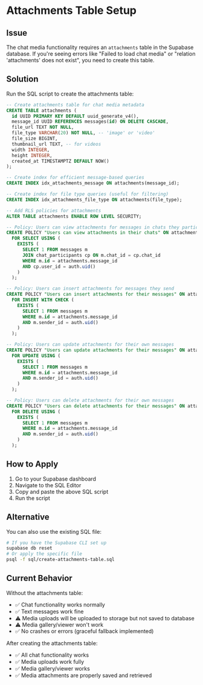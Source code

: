# Attachments Table Setup

## Issue
The chat media functionality requires an `attachments` table in the Supabase database. If you're seeing errors like "Failed to load chat media" or "relation 'attachments' does not exist", you need to create this table.

## Solution
Run the SQL script to create the attachments table:

```sql
-- Create attachments table for chat media metadata
CREATE TABLE attachments (
  id UUID PRIMARY KEY DEFAULT uuid_generate_v4(),
  message_id UUID REFERENCES messages(id) ON DELETE CASCADE,
  file_url TEXT NOT NULL,
  file_type VARCHAR(20) NOT NULL, -- 'image' or 'video'
  file_size BIGINT,
  thumbnail_url TEXT, -- for videos
  width INTEGER,
  height INTEGER,
  created_at TIMESTAMPTZ DEFAULT NOW()
);

-- Create index for efficient message-based queries
CREATE INDEX idx_attachments_message ON attachments(message_id);

-- Create index for file type queries (useful for filtering)
CREATE INDEX idx_attachments_file_type ON attachments(file_type);

-- Add RLS policies for attachments
ALTER TABLE attachments ENABLE ROW LEVEL SECURITY;

-- Policy: Users can view attachments for messages in chats they participate in
CREATE POLICY "Users can view attachments in their chats" ON attachments
  FOR SELECT USING (
    EXISTS (
      SELECT 1 FROM messages m
      JOIN chat_participants cp ON m.chat_id = cp.chat_id
      WHERE m.id = attachments.message_id
      AND cp.user_id = auth.uid()
    )
  );

-- Policy: Users can insert attachments for messages they send
CREATE POLICY "Users can insert attachments for their messages" ON attachments
  FOR INSERT WITH CHECK (
    EXISTS (
      SELECT 1 FROM messages m
      WHERE m.id = attachments.message_id
      AND m.sender_id = auth.uid()
    )
  );

-- Policy: Users can update attachments for their own messages
CREATE POLICY "Users can update attachments for their messages" ON attachments
  FOR UPDATE USING (
    EXISTS (
      SELECT 1 FROM messages m
      WHERE m.id = attachments.message_id
      AND m.sender_id = auth.uid()
    )
  );

-- Policy: Users can delete attachments for their own messages
CREATE POLICY "Users can delete attachments for their messages" ON attachments
  FOR DELETE USING (
    EXISTS (
      SELECT 1 FROM messages m
      WHERE m.id = attachments.message_id
      AND m.sender_id = auth.uid()
    )
  );
```

## How to Apply
1. Go to your Supabase dashboard
2. Navigate to the SQL Editor
3. Copy and paste the above SQL script
4. Run the script

## Alternative
You can also use the existing SQL file:
```bash
# If you have the Supabase CLI set up
supabase db reset
# Or apply the specific file
psql -f sql/create-attachments-table.sql
```

## Current Behavior
Without the attachments table:
- ✅ Chat functionality works normally
- ✅ Text messages work fine
- ⚠️ Media uploads will be uploaded to storage but not saved to database
- ⚠️ Media gallery/viewer won't work
- ✅ No crashes or errors (graceful fallback implemented)

After creating the attachments table:
- ✅ All chat functionality works
- ✅ Media uploads work fully
- ✅ Media gallery/viewer works
- ✅ Media attachments are properly saved and retrieved
